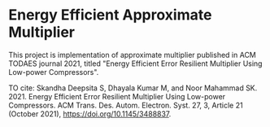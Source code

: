 # Energy Efficient Approximate Multiplier

This project is implementation of approximate multiplier published in ACM TODAES journal 2021, titled "Energy Efficient Error Resilient Multiplier Using
Low-power Compressors".

TO cite: Skandha Deepsita S, Dhayala Kumar M, and Noor Mahammad SK. 2021. Energy Efficient Error Resilient Multiplier Using Low-power Compressors. ACM Trans. Des. Autom. Electron. Syst. 27, 3, Article 21 (October 2021),
https://doi.org/10.1145/3488837.